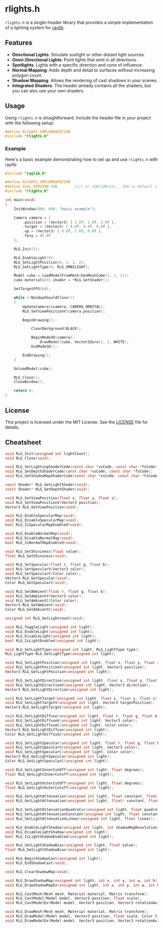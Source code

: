 # rlights.h

`rlights.h` is a single-header library that provides a simple implementation of a lighting system for [raylib](https://www.raylib.com/).

## Features
- **Directional Lights**: Simulate sunlight or other distant light sources.
- **Omni-Directional Lights**: Point lights that emit in all directions.
- **Spotlights**: Lights with a specific direction and cone of influence.
- **Normal Mapping**: Adds depth and detail to surfaces without increasing polygon count.
- **Shadow Mapping**: Allows the rendering of cast shadows in your scenes.
- **Integrated Shaders**: The header already contains all the shaders, but you can also use your own shaders.

## Usage
Using `rlights.h` is straightforward. Include the header file in your project with the following setup:

```c
#define RLIGHTS_IMPLEMENTATION
#include "rlights.h"
```

### Example
Here's a basic example demonstrating how to set up and use `rlights.h` with raylib:

```c
#include "raylib.h"

#define RLIGHTS_IMPLEMENTATION
#define GLSL_VERSION 330        ///< or 120/130/etc.. 100 is default if 'PLATFORM_DESKTOP' is not defined
#include "rlights.h"

int main(void)
{
    InitWindow(800, 600, "basic example");

    Camera camera = {
        .position = (Vector3) { 2.0f, 2.0f, 2.0f },
        .target = (Vector3) { 0.0f, 0.0f, 0.0f },
        .up = (Vector3) { 0.0f, 1.0f, 0.0f },
        .fovy = 45.0f
    };

    RLG_Init(1);

    RLG_EnableLight(0);
    RLG_SetLightPosition(0, 2, 2, 2);
    RLG_SetLightType(0, RLG_OMNILIGHT);

    Model cube = LoadModelFromMesh(GenMeshCube(1, 1, 1));
    cube.materials[0].shader = *RLG_GetShader();

    SetTargetFPS(60);

    while (!WindowShouldClose())
    {
        UpdateCamera(&camera, CAMERA_ORBITAL);
        RLG_SetViewPositionV(camera.position);

        BeginDrawing();

            ClearBackground(BLACK);

            BeginMode3D(camera);
                DrawModel(cube, Vector3Zero(), 1, WHITE);
            EndMode3D();

        EndDrawing();
    }

    UnloadModel(cube);

    RLG_Close();
    CloseWindow();

    return 0;
}
```

## License
This project is licensed under the MIT License. See the [LICENSE](LICENSE) file for details.

## Cheatsheet

```c
void RLG_Init(unsigned int lightCount);
void RLG_Close(void);

void RLG_SetLightingShaderCode(const char *vsCode, const char *fsCode);
void RLG_SetDepthShaderCode(const char *vsCode, const char *fsCode);
void RLG_SetShadowMapShaderCode(const char *vsCode, const char *fsCode);

const Shader* RLG_GetLightShader(void);
const Shader* RLG_GetDepthShader(void);

void RLG_SetViewPosition(float x, float y, float z);
void RLG_SetViewPositionV(Vector3 position);
Vector3 RLG_GetViewPosition(void);

void RLG_EnableSpecularMap(void);
void RLG_DisableSpecularMap(void);
bool RLG_IsSpecularMapEnabled(void);

void RLG_EnableNormalMap(void);
void RLG_DisableNormalMap(void);
bool RLG_IsNormalMapEnabled(void);

void RLG_SetShininess(float value);
float RLG_GetShininess(void);

void RLG_SetSpecular(float r, float g, float b);
void RLG_SetSpecularV(Vector3 color);
void RLG_SetSpecularC(Color color);
Vector3 RLG_GetSpecular(void);
Color RLG_GetSpecularC(void);

void RLG_SetAmbient(float r, float g, float b);
void RLG_SetAmbientV(Vector3 color);
void RLG_SetAmbientC(Color color);
Vector3 RLG_GetAmbient(void);
Color RLG_GetAmbientC(void);

unsigned int RLG_GetLightcount(void);

void RLG_ToggleLight(unsigned int light);
void RLG_EnableLight(unsigned int light);
void RLG_DisableLight(unsigned int light);
bool RLG_IsLightEnabled(unsigned int light);

void RLG_SetLightType(unsigned int light, RLG_LightType type);
RLG_LightType RLG_GetLightType(unsigned int light);

void RLG_SetLightPosition(unsigned int light, float x, float y, float z);
void RLG_SetLightPositionV(unsigned int light, Vector3 position);
Vector3 RLG_GetLightPosition(unsigned int light);

void RLG_SetLightDirection(unsigned int light, float x, float y, float z);
void RLG_SetLightDirectionV(unsigned int light, Vector3 direction);
Vector3 RLG_GetLightDirection(unsigned int light);

void RLG_SetLightTarget(unsigned int light, float x, float y, float z);
void RLG_SetLightTargetV(unsigned int light, Vector3 targetPosition);
Vector3 RLG_GetLightTarget(unsigned int light);

void RLG_SetLightDiffuse(unsigned int light, float r, float g, float b);
void RLG_SetLightDiffuseV(unsigned int light, Vector3 color);
void RLG_SetLightDiffuseC(unsigned int light, Color color);
Vector3 RLG_GetLightDiffuse(unsigned int light);
Color RLG_GetLightDiffuseC(unsigned int light);

void RLG_SetLightSpecular(unsigned int light, float r, float g, float b);
void RLG_SetLightSpecularV(unsigned int light, Vector3 color);
void RLG_SetLightSpecularC(unsigned int light, Color color);
Vector3 RLG_GetLightSpecular(unsigned int light);
Color RLG_GetLightSpecularC(unsigned int light);

void RLG_SetLightInnerCutOff(unsigned int light, float degrees);
float RLG_GetLightInnerCutoff(unsigned int light);

void RLG_SetLightOuterCutOff(unsigned int light, float degrees);
float RLG_GetLightOuterCutoff(unsigned int light);

void RLG_SetLightAttenuation(unsigned int light, float constant, float linear, float quadratic);
void RLG_GetLightAttenuation(unsigned int light, float* constant, float* linear, float* quadratic);

void RLG_SetLightAttenuationQuadratic(unsigned int light, float quadratic);
void RLG_SetLightAttenuationConstant(unsigned int light, float constant);
void RLG_SetLightAttenuationLinear(unsigned int light, float linear);

void RLG_EnableLightShadow(unsigned int light, int shadowMapResolution);
void RLG_DisableLightShadow(unsigned int light);
bool RLG_IsLightShadowEnabled(unsigned int light);

void RLG_SetLightShadowBias(unsigned int light, float value);
float RLG_GetLightShadowBias(unsigned int light);

void RLG_BeginShadowCast(unsigned int light);
void RLG_EndShadowCast(void);

void RLG_ClearShadowMap(void);

void RLG_DrawShadowMap(unsigned int light, int x, int y, int w, int h);
void RLG_DrawShadowMapEx(unsigned int light, int x, int y, int w, int h, float near, float far);

void RLG_CastMesh(Mesh mesh, Material material, Matrix transform);
void RLG_CastModel(Model model, Vector3 position, float scale);
void RLG_CastModelEx(Model model, Vector3 position, Vector3 rotationAxis, float rotationAngle, Vector3 scale);

void RLG_DrawMesh(Mesh mesh, Material material, Matrix transform);
void RLG_DrawModel(Model model, Vector3 position, float scale, Color tint);
void RLG_DrawModelEx(Model model, Vector3 position, Vector3 rotationAxis, float rotationAngle, Vector3 scale, Color tint);
```
